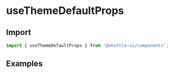 ---
---

# useThemeDefaultProps

## Import

```jsx
import { useThemeDefaultProps } from '@shuttle-ui/components';
```

## Examples
